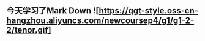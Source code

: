 ## 今天学习了Mark Down  ![https://qgt-style.oss-cn-hangzhou.aliyuncs.com/newcoursep4/g1/g1-2-2/tenor.gif]
